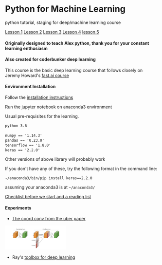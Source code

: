 # Python for Machine Learning

python tutorial, staging for deep/machine learning course

[Lesson 1](1.1_lesson1.ipynb)
[Lesson 2](1.2_lesson2.ipynb)
[Lesson 3](1.3_lesson3.ipynb)
[Lesson 4](1.4_lesson4.ipynb)
[lesson 5](1.5_lesosn5.ipynb)

#### Originally designed to teach Alex python, thank you for your constant learning enthusiasm


#### Also created for coderbunker deep learning

This course is the basic deep learning course that follows closely on Jeremy Howard's [fast.ai course](course.fast.ai)

#### Environment Installation

Follow the [installation instructions](https://raynardj.github.io/python4ml/docs/INSTALL)

Run the jupyter notebook on anaconda3 environment

Usual pre-requisites for the learning. 

```
python 3.6

numpy == '1.14.3'
pandas == '0.23.0'
tensorflow == '1.8.0'
keras == '2.2.0'
```

Other versions of above library will probably work

If you don't have any of these, try the following format in the command line:
```
~/anaconda3/bin/pip install keras==2.2.0
```
assuming your anaconda3 is at ```~/anaconda3/```

[Checklist before we start and a reading list](https://raynardj.github.io/python4ml/docs/pre_checklist)

#### Experiments

* [The coord conv from the uber paper](https://raynardj.github.io/python4ml/docs/coord_conv)

<img src="docs/coord_conv.png" alt="coord conv pic" width="200px"/>

* Ray's [toolbox for deep learning](https://raynardj.github.io/ray/)